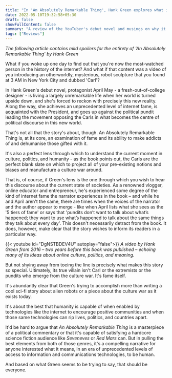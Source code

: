 ```yaml
---
title: "In 'An Absolutely Remarkable Thing', Hank Green explores what it means to be human in the internet age"
date: 2022-05-10T19:32:58+05:30
draft: false
showFullContent: false
summary: "A review of the YouTuber's debut novel and musings on why it's a must-read for anyone interested in the implications of technology on humanity."
tags: ["Reviews"]
---
```


_The following article contains mild spoilers for the entirety of 'An Absolutely Remarkable Thing' by Hank Green_

What if you woke up one day to find out that you're now the most-watched person in the history of the internet? And what if that content was a video of you introducing an otherworldly, mysterious, robot sculpture that you found at 3 AM in New York City and dubbed 'Carl'?

In Hank Green's debut novel, protagonist April May - a fresh-out-of-college designer - is living a largely unremarkable life when her world is turned upside down, and she's forced to reckon with precisely this new reality. Along the way, she achieves an unprecedented level of internet fame, is acquainted with the President, and goes up against the political pundit leading the movement opposing the Carls in what becomes the centre of political discourse in this new world.

That's not all that the story's about, though. An Absolutely Remarkable Thing is, at its core, an examination of fame and its ability to make addicts of and dehumanise those gifted with it.

It's also a perfect lens through which to understand the current moment in culture, politics, and humanity - as the book points out, the Carls are the perfect blank slate on which to project all of your pre-existing notions and biases and manufacture a culture war around.

That is, of course, if Green's lens is the one through which you wish to hear this discourse about the current state of societies. As a renowned vlogger, online educator and entrepreneur, he's experienced some degree of the kind of internet fame the narrator experiences in the book – and while he and April aren't the same, there are times when the voices of the narrator and the author appear to merge - like when April lists what she sees as the '5 tiers of fame' or says that 'pundits don’t want to talk about what’s happened; they want to use what’s happened to talk about the same things they talk about every day'. This doesn't necessarily detract from the book. It does, however, make clear that the story wishes to inform its readers in a particular way.

{{< youtube id="DgNSTBDEV4U" autoplay="false">}}
_A video by Hank Green from 2016 – two years before this book was published – echoing many of its ideas about online culture, politics, and meaning._

But not shying away from toeing the line is precisely what makes this story so special. Ultimately, its true villain isn't Carl or the extremists or the pundits who emerge from the culture war. It's fame itself.

It's abundantly clear that Green's trying to accomplish more than writing a cool sci-fi story about alien robots or a piece about the culture war as it exists today.

It's about the best that humanity is capable of when enabled by technologies like the internet to encourage positive communities and when those same technologies can rip lives, politics, and countries apart.

It'd be hard to argue that _An Absolutely Remarkable Thing_ is a masterpiece of a political commentary or that it's capable of satisfying a hardcore science fiction audience like _Seveneves_ or _Red Mars_ can. But in pulling the best elements from both of those genres, it's a compelling narrative for anyone interested  what it means, in an era of unprecedented levels of access to information and communications technologies, to be human.

And based on what Green seems to be trying to say, that should be everyone.
